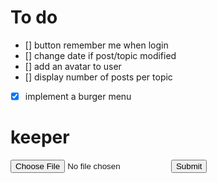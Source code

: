 # To do
- [] button remember me when login
- [] change date if post/topic modified
- [] add an avatar to user
- [] display number of posts per topic
- [X] implement a burger menu



# keeper
<form id="target" action="index.php?ctrl=security&action=fileUpload&id=<?= $user->getId() ?>" method="POST" enctype="multipart/form-data">
        <input id="img-upload" type="file" name="img">
        <input id="img-send" type="submit" name="submitAvatar">
    </form>